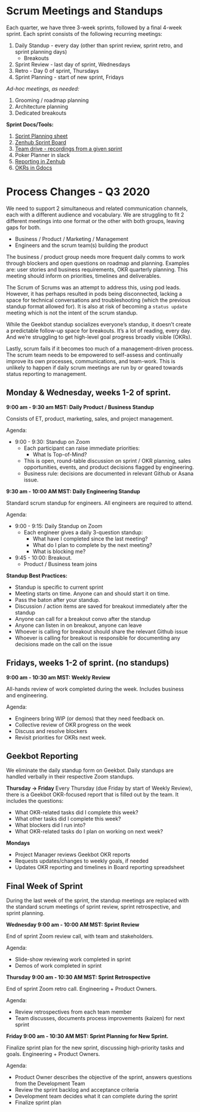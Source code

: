 # Scrum Meetings and Standups

Each quarter, we have three 3-week sprints, followed by a final 4-week sprint. Each sprint consists of the following recurring meetings:

1. Daily Standup - every day (other than sprint review, sprint retro, and sprint planning days)
    - Breakouts
2. Sprint Review - last day of sprint, Wednesdays
3. Retro - Day 0 of sprint, Thursdays
4. Sprint Planning - start of new sprint, Fridays

*Ad-hoc meetings, as needed:*

1. Grooming / roadmap planning
2. Architecture planning
3. Dedicated breakouts

**Sprint Docs/Tools:**

1. [Sprint Planning sheet](https://docs.google.com/spreadsheets/d/1duRl_s9tLUqD0Ue6A00K6JptLKnpKlHlu0QGEVF-V9o/edit#gid=1260242160)
2. [Zenhub Sprint Board](https://github.com/drud/ddev-live#workspaces/live-sprint-board-5c12b9efb04bc065896835fd/board)
3. [Team drive - recordings from a given sprint](https://drive.google.com/drive/folders/1jevaxd7oxrP0R8DztWhxP3SJTTQbUK9E)
4. Poker Planner in slack
5. [Reporting in Zenhub](https://github.com/drud/ddev-live#workspaces/live-sprint-board-5c12b9efb04bc065896835fd/reports/overview)
6. [OKRs in Gdocs](https://docs.google.com/spreadsheets/d/1EOsHMUsr4KxDw19oMXGypGzunC7jyy2aXe1HUeLLhCk/edit#gid=1399614669)


# Process Changes - Q3 2020
We need to support 2 simultaneous and related communication channels, each with a different audience and vocabulary. We are struggling to fit 2 different meetings into one format or the other with both groups, leaving gaps for both.

- Business / Product / Marketing / Management
- Engineers and the scrum team(s) building the product

The business / product group needs more frequent daily comms to work through blockers and open questions on roadmap and planning. Examples are: user stories and business requirements, OKR quarterly planning. This meeting should inform on priorities, timelines and deliverables.

The Scrum of Scrums was an attempt to address this, using pod leads. However, it has perhaps resulted in pods being disconnected, lacking a space for technical conversations and troubleshooting (which the previous standup format allowed for). It is also at risk of becoming a `status update` meeting which is not the intent of the scrum standup.

While the Geekbot standup socializes everyone’s standup, it doesn’t create a predictable follow-up space for breakouts. It’s a lot of reading, every day. And we’re struggling to get high-level goal progress broadly visible (OKRs).

Lastly, scrum fails if it becomes too much of a management-driven process. The scrum team needs to be empowered to self-assess and continually improve its own processes, communications, and team-work. This is unlikely to happen if daily scrum meetings are run by or geared towards status reporting to management.


## Monday & Wednesday, weeks 1-2 of sprint.

**9:00 am - 9:30 am MST: Daily Product / Business Standup**

Consists of ET, product, marketing, sales, and project management.

Agenda:

- 9:00 - 9:30: Standup on Zoom
  - Each participant can raise immediate priorities:
    - What Is Top-of-Mind?
  - This is open, round-table discussion on sprint / OKR planning, sales opportunities, events, and product decisions flagged by engineering.
  - Business rule: decisions are documented in relevant Github or Asana issue.

**9:30 am - 10:00 AM MST: Daily Engineering Standup**

Standard scrum standup for engineers. All engineers are required to attend.

Agenda:

- 9:00 - 9:15: Daily Standup on Zoom
  - Each engineer gives a daily 3-question standup:
    - What have I completed since the last meeting?
    - What do I plan to complete by the next meeting?
    - What is blocking me?
- 9:45 - 10:00: Breakout.
  - Product / Business team joins

**Standup Best Practices:**
* Standup is specific to current sprint
* Meeting starts on time. Anyone can and should start it on time.
* Pass the baton after your standup.
* Discussion / action items are saved for breakout immediately after the standup
* Anyone can call for a breakout convo after the standup
* Anyone can listen in on breakout, anyone can leave
* Whoever is calling for breakout should share the relevant Github issue
* Whoever is calling for breakout is responsible for documenting any decisions made on the call on the issue

## Fridays, weeks 1-2 of sprint. (no standups)

**9:00 am - 10:30 am MST: Weekly Review**

All-hands review of work completed during the week. Includes business and engineering.

Agenda:

- Engineers bring WIP (or demos) that they need feedback on.
- Collective review of OKR progress on the week
- Discuss and resolve blockers
- Revisit priorities for OKRs next week.

## Geekbot Reporting

We eliminate the daily standup form on Geekbot. Daily standups are handled verbally in their respective Zoom standups.

**Thursday -> Friday**
Every Thursday (due Friday by start of Weekly Review), there is a Geekbot OKR-focused report that is filled out by the team. It includes the questions:
  * What OKR-related tasks did I complete this week?
  * What other tasks did I complete this week?
  * What blockers did I run into?
  * What OKR-related tasks do I plan on working on next week?

**Mondays**
* Project Manager reviews Geekbot OKR reports
* Requests updates/changes to weekly goals, if needed
* Updates OKR reporting and timelines in Board reporting spreadsheet

## Final Week of Sprint

During the last week of the sprint, the standup meetings are replaced with the standard scrum meetings of sprint review, sprint retrospective, and sprint planning.

**Wednesday 9:00 am - 10:00 AM MST: Sprint Review**

End of sprint Zoom review call, with team and stakeholders.

Agenda:

- Slide-show reviewing work completed in sprint
- Demos of work completed in sprint

**Thursday 9:00 am - 10:30 AM MST: Sprint Retrospective**

End of sprint Zoom retro call. Engineering + Product Owners.

Agenda:

- Review retrospectives from each team member
- Team discusses, documents process improvements (kaizen) for next sprint

**Friday 9:00 am - 10:30 AM MST: Sprint Planning for New Sprint.**

Finalize sprint plan for the new sprint, discussing high-priority tasks and goals. Engineering + Product Owners.

Agenda:

- Product Owner describes the objective of the sprint, answers questions from the Development Team
- Review the sprint backlog and acceptance criteria
- Development team decides what it can complete during the sprint
- Finalize sprint plan
